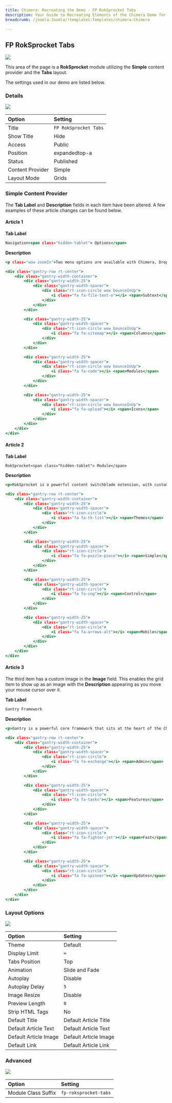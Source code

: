 ```yaml
---
title: Chimera: Recreating the Demo - FP RokSprocket Tabs
description: Your Guide to Recreating Elements of the Chimera Demo for Joomla
breadcrumb: /joomla:Joomla/!templates:Templates/chimera:Chimera

---
```


FP RokSprocket Tabs
-----


![][demo]

This area of the page is a **RokSprocket** module utilizing the **Simple** content provider and the **Tabs** layout.

The settings used in our demo are listed below.

### Details

![][demo2]

| Option           | Setting               |  
| :--------------- | :-------------------- |  
| Title            | `FP RokSprocket Tabs` |  
| Show Title       | Hide                  |  
| Access           | Public                |  
| Position         | expandedtop-a         |  
| Status           | Published             |  
| Content Provider | Simple                |  
| Layout Mode      | Grids                 |  

### Simple Content Provider

The **Tab Label** and **Description** fields in each item have been altered. A few examples of these article changes can be found below.

#### Article 1

**Tab Label**

~~~ .html
Navigation<span class="hidden-tablet"> Options</span>
~~~

**Description**

~~~ .html
<p class="wow zoomIn">Two menu options are available with Chimera, Dropdown Menu and SplitMenu, each with a dedicated responsive mobile menu for full mobile compatibility.</p>

<div class="gantry-row rt-center">
    <div class="gantry-width-container">
        <div class="gantry-width-25">
            <div class="gantry-width-spacer">
                <div class="rt-icon-circle wow bounceInUp">
                    <i class="fa fa-file-text-o"></i> <span>Subtext</span>
                </div>
            </div>
        </div>

        <div class="gantry-width-25">
            <div class="gantry-width-spacer">
                <div class="rt-icon-circle wow bounceInUp">
                    <i class="fa fa-sitemap"></i> <span>Columns</span>
                </div>
            </div>
        </div>

        <div class="gantry-width-25">
            <div class="gantry-width-spacer">
                <div class="rt-icon-circle wow bounceInUp">
                    <i class="fa fa-code"></i> <span>Modules</span>
                </div>
            </div>
        </div>

        <div class="gantry-width-25">
            <div class="gantry-width-spacer">
                <div class="rt-icon-circle wow bounceInUp">
                    <i class="fa fa-upload"></i> <span>Icons</span>
                </div>
            </div>
        </div>
    </div>
</div>
~~~

#### Article 2

**Tab Label**

~~~
RokSprocket<span class="hidden-tablet"> Module</span>
~~~

**Description**

~~~ .html
<p>RokSprocket is a powerful content switchblade extension, with custom layouts, themes, an extensive custom UI, multiple content providers and responsive support.</p>

<div class="gantry-row rt-center">
    <div class="gantry-width-container">
        <div class="gantry-width-25">
            <div class="gantry-width-spacer">
                <div class="rt-icon-circle">
                    <i class="fa fa-th-list"></i> <span>Themes</span>
                </div>
            </div>
        </div>

        <div class="gantry-width-25">
            <div class="gantry-width-spacer">
                <div class="rt-icon-circle">
                    <i class="fa fa-puzzle-piece"></i> <span>Simple</span>
                </div>
            </div>
        </div>

        <div class="gantry-width-25">
            <div class="gantry-width-spacer">
                <div class="rt-icon-circle">
                    <i class="fa fa-cog"></i> <span>Control</span>
                </div>
            </div>
        </div>

        <div class="gantry-width-25">
            <div class="gantry-width-spacer">
                <div class="rt-icon-circle">
                    <i class="fa fa-arrows-alt"></i> <span>Mobile</span>
                </div>
            </div>
        </div>
    </div>
</div>
~~~

#### Article 3

The third item has a custom image in the **Image** field. This enables the grid item to show up as an image with the **Description** appearing as you move your mouse cursor over it.

**Tab Label**

~~~ .html
Gantry Framework
~~~

**Description**

~~~ .html
<p>Gantry is a powerful core framework that sits at the heart of the Chimera template, providing the base for all features and functions, as well as a rich, user friendly UI.</p>

<div class="gantry-row rt-center">
    <div class="gantry-width-container">
        <div class="gantry-width-25">
            <div class="gantry-width-spacer">
                <div class="rt-icon-circle">
                    <i class="fa fa-exchange"></i> <span>Admin</span>
                </div>
            </div>
        </div>

        <div class="gantry-width-25">
            <div class="gantry-width-spacer">
                <div class="rt-icon-circle">
                    <i class="fa fa-tasks"></i> <span>Features</span>
                </div>
            </div>
        </div>

        <div class="gantry-width-25">
            <div class="gantry-width-spacer">
                <div class="rt-icon-circle">
                    <i class="fa fa-fighter-jet"></i> <span>Fast</span>
                </div>
            </div>
        </div>

        <div class="gantry-width-25">
            <div class="gantry-width-spacer">
                <div class="rt-icon-circle">
                    <i class="fa fa-spinner"></i> <span>Updates</span>
                </div>
            </div>
        </div>
    </div>
</div>
~~~

### Layout Options

![][demo3]

| Option                | Setting               |  
| :-------------------- | :-------------------- |  
| Theme                 | Default               |  
| Display Limit         | `∞`                   |  
| Tabs Position         | Top                   |  
| Animation             | Slide and Fade        |  
| Autoplay              | Disable               |  
| Autoplay Delay        | `5`                   |  
| Image Resize          | Disable               |  
| Preview Length        | `0`                   |  
| Strip HTML Tags       | No                    |  
| Default Title         | Default Article Title |  
| Default Article Text  | Default Article Text  |  
| Default Article Image | Default Article Image |  
| Default Link          | Default Article Link  |  

### Advanced

![][demo4]

| Option              | Setting               |  
| :------------------ | :-------------------- |  
| Module Class Suffix | `fp-roksprocket-tabs` |  

[demo]: assets/demo_5.jpeg
[demo2]: assets/demo_5a.jpeg
[demo3]: assets/demo_5b.jpeg
[demo4]: assets/demo_5c.jpeg
